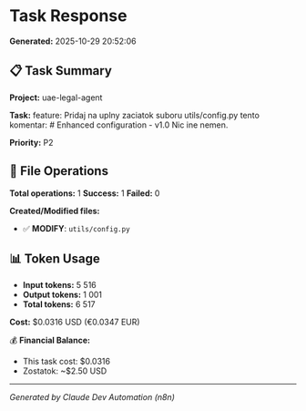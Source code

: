 # Task Response

**Generated:** 2025-10-29 20:52:06

## 📋 Task Summary

**Project:** uae-legal-agent

**Task:** feature: Pridaj na uplny zaciatok suboru utils/config.py tento komentar: # Enhanced configuration - v1.0 Nic ine nemen.

**Priority:** P2

## 📝 File Operations

**Total operations:** 1
**Success:** 1
**Failed:** 0

**Created/Modified files:**
- ✅ **MODIFY**: `utils/config.py`

## 📊 Token Usage

- **Input tokens:** 5 516
- **Output tokens:** 1 001
- **Total tokens:** 6 517

**Cost:** $0.0316 USD (€0.0347 EUR)

💰 **Financial Balance:** 
   - This task cost: $0.0316
   - Zostatok: ~$2.50 USD

---

*Generated by Claude Dev Automation (n8n)*
